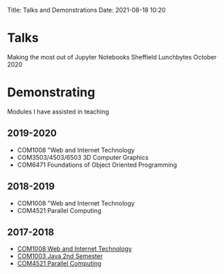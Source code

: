 Title: Talks and Demonstrations
Date: 2021-08-18 10:20

# Talks

Making the most out of Jupyter Notebooks
Sheffield Lunchbytes
October 2020

# Demonstrating
Modules I have assisted in teaching

## 2019-2020
- COM1008 "Web and Internet Technology
- COM3503/4503/6503 3D Computer Graphics
- COM6471 Foundations of Object Oriented Programming

## 2018-2019
- COM1008 "Web and Internet Technology
- COM4521 Parallel Computing

## 2017-2018
- [COM1008 Web and Internet Technology](https://staffwww.dcs.shef.ac.uk/people/S.Maddock/campus_only/com1008/)
- [COM1003 Java 2nd Semester]()
- [COM4521 Parallel Computing](http://paulrichmond.shef.ac.uk/teaching/COM4521/)
